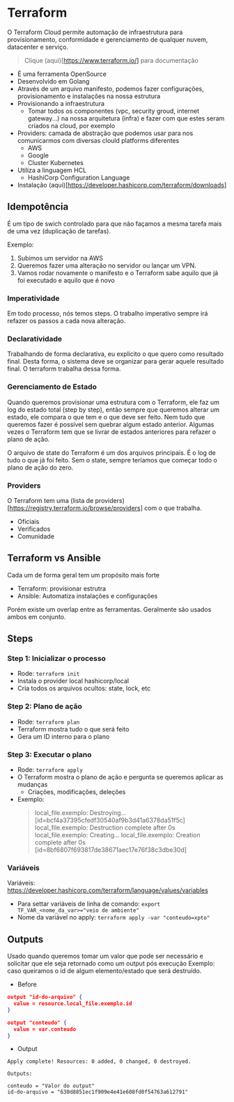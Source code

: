 # Terraform

O Terraform Cloud permite automação de infraestrutura para provisionamento, conformidade e gerenciamento de qualquer nuvem, datacenter e serviço.

> Clique (aqui)[https://www.terraform.io/] para documentação

- É uma ferramenta OpenSource
- Desenvolvido em Golang
- Através de um arquivo manifesto, podemos fazer configurações, provisionamento e instalações na nossa estrutura
- Provisionando a infraestrutura
  - Tomar todos os componentes (vpc, security groud, internet gateway...) na nossa arquitetura (infra) e fazer com que estes seram criados na cloud, por exemplo
- Providers: camada de abstração que podemos usar para nos comunicarmos com diversas clould platforms diferentes
  - AWS
  - Google
  - Cluster Kubernetes
- Utiliza a linguagem HCL
  - HashiCorp Configuration Language
- Instalação (aqui)[https://developer.hashicorp.com/terraform/downloads]

## Idempotência

É um tipo de swich controlado para que não façamos a mesma tarefa mais de uma vez (duplicação de tarefas).

Exemplo:

1. Subimos um servidor na AWS
2. Queremos fazer uma alteração no servidor ou lançar um VPN.
3. Vamos rodar novamente o manifesto e o Terraform sabe aquilo que já foi executado e aquilo que é novo

### Imperatividade

Em todo processo, nós temos steps. O trabalho imperativo sempre irá refazer os passos a cada nova alteração.

### Declaratividade

Trabalhando de forma declarativa, eu explicito o que quero como resultado final. Desta forma, o sistema deve se organizar para gerar aquele resultado final. O terraform trabalha dessa forma.

### Gerenciamento de Estado

Quando queremos provisionar uma estrutura com o Terraform, ele faz um log do estado total (step by step), então sempre que queremos alterar um estado, ele compara o que tem e o que deve ser feito.
Nem tudo que queremos fazer é possível sem quebrar algum estado anterior. Algumas vezes o Terraform tem que se livrar de estados anteriores para refazer o plano de ação.

O arquivo de state do Terraform é um dos arquivos principais. É o log de tudo o que já foi feito.
Sem o state, sempre teríamos que começar todo o plano de ação do zero.

### Providers

O Terraform tem uma (lista de providers)[https://registry.terraform.io/browse/providers] com o que trabalha.

- Oficiais
- Verificados
- Comunidade

## Terraform vs Ansible

Cada um de forma geral tem um propósito mais forte

- Terraform: provisionar estrutra
- Ansible: Automatiza instalações e configurações

Porém existe um overlap entre as ferramentas. Geralmente são usados ambos em conjunto.

## Steps

### Step 1: Inicializar o processo

- Rode: `terraform init`
- Instala o provider local hashicorp/local
- Cria todos os arquivos ocultos: state, lock, etc

### Step 2: Plano de ação

- Rode: `terraform plan`
- Terraform mostra tudo o que será feito
- Gera um ID interno para o plano

### Step 3: Executar o plano

- Rode: `terraform apply`
- O Terraform mostra o plano de ação e pergunta se queremos aplicar as mudanças
  - Criações, modificações, deleções
- Exemplo:
  > local_file.exemplo: Destroying... [id=bcf4a37395cfedf30540af9b3d41a6378da51f5c]
  > local_file.exemplo: Destruction complete after 0s
  > local_file.exemplo: Creating...
  > local_file.exemplo: Creation complete after 0s [id=8bf6807f693817de38671aec17e76f38c3dbe30d]

### Variáveis

Variáveis: https://developer.hashicorp.com/terraform/language/values/variables

- Para settar variáveis de linha de comando: `export TF_VAR_<nome_da_var>="veio de ambiente"`
- Nome da variável no apply: `terraform apply -var "conteudo=xpto"`

## Outputs

Usado quando queremos tomar um valor que pode ser necessário e solicitar que ele seja retornado como um output pós execução
Exemplo: caso queiramos o id de algum elemento/estado que será destruído.

- Before

```json
output "id-do-arquivo" {
  value = resource.local_file.exemplo.id
}

output "conteudo" {
  value = var.conteudo
}
```

- Output

```
Apply complete! Resources: 0 added, 0 changed, 0 destroyed.

Outputs:

conteudo = "Valor do output"
id-do-arquivo = "630d8851ec1f909e4e41e608fd0f54763a612791"
```
